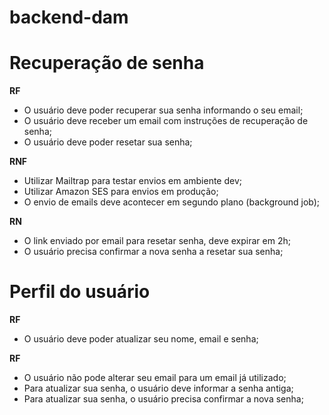 # backend-dam

# Recuperação de senha

**RF**

- O usuário deve poder recuperar sua senha informando o seu email;
- O usuário deve receber um email com instruções de recuperação de senha;
- O usuário deve poder resetar sua senha;

**RNF**

- Utilizar Mailtrap para testar envios em ambiente dev;
- Utilizar Amazon SES para envios em produção;
- O envio de emails deve acontecer em segundo plano (background job);

**RN**

- O link enviado por email para resetar senha, deve expirar em 2h;
- O usuário precisa confirmar a nova senha a resetar sua senha;

# Perfil do usuário

**RF**

- O usuário deve poder atualizar seu nome, email e senha;

**RF**

- O usuário não pode alterar seu email para um email já utilizado;
- Para atualizar sua senha, o usuário deve informar a senha antiga;
- Para atualizar sua senha, o usuário precisa confirmar a nova senha;
